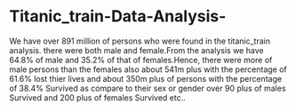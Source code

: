 # Titanic_train-Data-Analysis-
We have over 891 million of persons who were found in the titanic_train analysis. there were both male and female.From the analysis we have 64.8% of male and 35.2% of that of females.Hence, there were more of male persons than the females also about 541m plus with the percentage of 61.6% lost thier lives and about 350m plus of persons with the percentage of 38.4% Survived as compare to their sex or gender over 90 plus of males Survived and 200 plus of females Survived etc..

